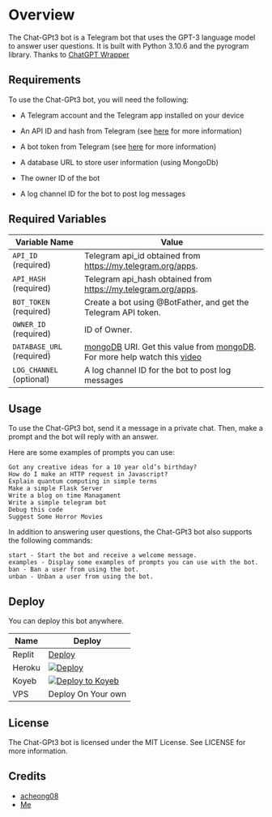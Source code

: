 # Overview

The Chat-GPt3 bot is a Telegram bot that uses the GPT-3 language model to answer user questions. It is built with Python 3.10.6 and the pyrogram library. Thanks to [ChatGPT Wrapper](https://github.com/acheong08/ChatGPT)

## Requirements

To use the Chat-GPt3 bot, you will need the following:

- A Telegram account and the Telegram app installed on your device
- An API ID and hash from Telegram (see [here](https://core.telegram.org/api/obtaining_api_id) for more information)

- A bot token from Telegram (see [here](https://core.telegram.org/bots#6-botfather) for more information)
- A database URL to store user information (using MongoDb)

- The owner ID of the bot 

- A log channel ID for the bot to post log messages 

## Required Variables

| Variable Name                        | Value                                                                                                                                                          |
| ------------------------------------ | -------------------------------------------------------------------------------------------------------------------------------------------------------------- |
| `API_ID` (required)                  | Telegram api_id obtained from <https://my.telegram.org/apps>.                                                                                                  |
| `API_HASH` (required)                | Telegram api_hash obtained from <https://my.telegram.org/apps>.                                                                                                |
| `BOT_TOKEN` (required)          | Create a bot using @BotFather, and get the Telegram API token. |                                                                             
| `OWNER_ID` (required)                   | ID of Owner.                                                                                          |
| `DATABASE_URL` (required)         | [mongoDB](https://www.mongodb.com) URI. Get this value from [mongoDB](https://www.mongodb.com). For more help watch this [video](https://youtu.be/1G1XwEOnxxo)                                                                               |
| `LOG_CHANNEL` (optional)         | A log channel ID for the bot to post log messages |     

## Usage

To use the Chat-GPt3 bot, send it a message in a private chat. Then, make a prompt and the bot will reply with an answer.

Here are some examples of prompts you can use:

    Got any creative ideas for a 10 year old’s birthday?
    How do I make an HTTP request in Javascript?
    Explain quantum computing in simple terms
    Make a simple Flask Server
    Write a blog on time Managament
    Write a simple telegram bot
    Debug this code
    Suggest Some Horror Movies

In addition to answering user questions, the Chat-GPt3 bot also supports the following commands:

    start - Start the bot and receive a welcome message.
    examples - Display some examples of prompts you can use with the bot.
    ban - Ban a user from using the bot.
    unban - Unban a user from using the bot.


## Deploy 


You can deploy this bot anywhere.


| Name              | Deploy        |
| ----------------- | ------------- | 
| Replit | [Deploy](https://replit.com/github/kevinnadar22/Chat-GPT3-Bot) |
| Heroku            | [![Deploy](https://www.herokucdn.com/deploy/button.svg)](https://heroku.com/deploy?template=https://github.com/kevinnadar22/Chat-GPT3-Bot)                          |
| Koyeb | [![Deploy to Koyeb](https://www.koyeb.com/static/images/deploy/button.svg)](https://app.koyeb.com/apps/deploy?type=git&repository=kevinnadar22/Chat-GPT3-Bot&name=Chat-GPT3-Bot&run_command=python3%20-m%20main&branch=main) |
| VPS | Deploy On Your own |

## License

The Chat-GPt3 bot is licensed under the MIT License. See LICENSE for more information.

## Credits

- [acheong08](https://github.com/acheong08)
- [Me](https://github.com/kevinnadar22)